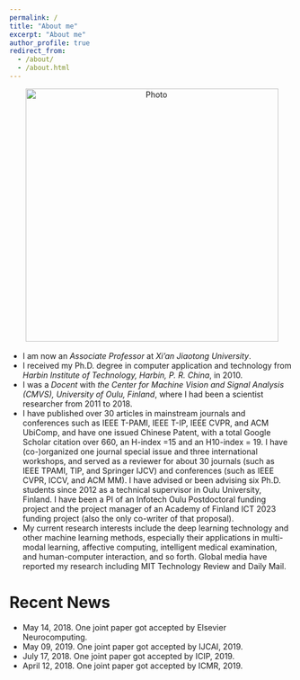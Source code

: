 ```yaml
---
permalink: /
title: "About me"
excerpt: "About me"
author_profile: true
redirect_from: 
  - /about/
  - /about.html
---
```


<p align="center">
  <img src="https://xiaopenghong.github.io/files/xiaopeng.jpg?raw=true" alt="Photo" style="width: 450px;"/> 
</p>

* I am now an <i>Associate Professor</i> at <i>Xi’an Jiaotong University</i>. 
* I received my Ph.D. degree in computer application and technology from <i>Harbin Institute of Technology, Harbin, P. R. China</i>, in 2010. 
* I was a <i>Docent</i> with <i>the Center for Machine Vision and Signal Analysis (CMVS), University of Oulu, Finland</i>, where I had been a scientist researcher from 2011 to 2018. 
* I have published over 30 articles in mainstream journals and conferences such as IEEE T-PAMI, IEEE T-IP, IEEE CVPR, and ACM UbiComp, and have one issued Chinese Patent, with a total Google Scholar citation over 660, an H-index =15 and an H10-index = 19. I have (co-)organized one journal special issue and three international workshops, and served as a reviewer for about 30 journals (such as IEEE TPAMI, TIP, and Springer IJCV) and conferences (such as IEEE CVPR, ICCV, and ACM MM). I have advised or been advising six Ph.D. students since 2012 as a technical supervisor in Oulu University, Finland. I have been a PI of an Infotech Oulu Postdoctoral funding project and the project manager of an Academy of Finland ICT 2023 funding project (also the only co-writer of that proposal). 
* My current research interests include the deep learning technology and other machine learning methods, especially their applications in multi-modal learning, affective computing, intelligent medical examination, and human-computer interaction, and so forth. Global media have reported my research including MIT Technology Review and Daily Mail.



# Recent News
* May 14, 2018. One joint paper got accepted by Elsevier Neurocomputing.
* May 09, 2019. One joint paper got accepted by IJCAI, 2019.
* July 17, 2018. One joint paper got accepted by ICIP, 2019.
* April 12, 2018. One joint paper got accepted by ICMR, 2019.
